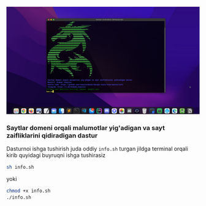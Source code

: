 ![alt text](https://github.com/ismoilovdevml/devops-tools/blob/master/info/banner.jpg)

### Saytlar domeni orqali malumotlar yig'adigan va sayt zaifliklarini qidiradigan dastur

Dasturnoi ishga tushirish juda oddiy `info.sh` turgan jildga terminal orqali kirib quyidagi buyruqni ishga tushirasiz

```bash
sh info.sh
```
yoki 

```bash
chmod +x info.sh
./info.sh
```